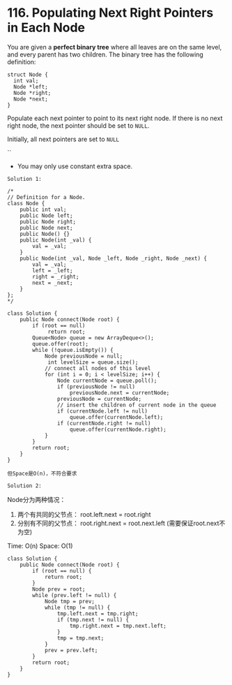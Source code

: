 # 116. Populating Next Right Pointers in Each Node

You are given a **perfect binary tree** where all leaves are on the same level, and every parent has two children. The binary tree has the following definition:

```text
struct Node {
  int val;
  Node *left;
  Node *right;
  Node *next;
}
```

Populate each next pointer to point to its next right node. If there is no next right node, the next pointer should be set to `NULL`.

Initially, all next pointers are set to `NULL`

\`\`

* You may only use constant extra space.

`Solution 1:`

```text
/*
// Definition for a Node.
class Node {
    public int val;
    public Node left;
    public Node right;
    public Node next;
    public Node() {}  
    public Node(int _val) {
        val = _val;
    }
    public Node(int _val, Node _left, Node _right, Node _next) {
        val = _val;
        left = _left;
        right = _right;
        next = _next;
    }
};
*/

class Solution {
    public Node connect(Node root) {
        if (root == null)
             return root;
        Queue<Node> queue = new ArrayDeque<>();
        queue.offer(root);
        while (!queue.isEmpty()) {
            Node previousNode = null;
             int levelSize = queue.size();
            // connect all nodes of this level
            for (int i = 0; i < levelSize; i++) {
                Node currentNode = queue.poll();
                if (previousNode != null)
                    previousNode.next = currentNode;
                previousNode = currentNode;
                // insert the children of current node in the queue
                if (currentNode.left != null)
                    queue.offer(currentNode.left);
                if (currentNode.right != null)
                    queue.offer(currentNode.right);
            }
        }
        return root;
    }
}
```

`但Space是O(n)，不符合要求`

`Solution 2:`

Node分为两种情况：

1. 两个有共同的父节点： root.left.next = root.right
2. 分别有不同的父节点： root.right.next = root.next.left \(需要保证root.next不为空\)

Time: O\(n\)      Space: O\(1\)

```text
class Solution {
    public Node connect(Node root) {
        if (root == null) {
            return root;
        }   
        Node prev = root;
        while (prev.left != null) {
            Node tmp = prev;
            while (tmp != null) {
                tmp.left.next = tmp.right;
                if (tmp.next != null) {
                    tmp.right.next = tmp.next.left;
                }
                tmp = tmp.next;
            }
            prev = prev.left;
        }
        return root;    
    }
}
```



